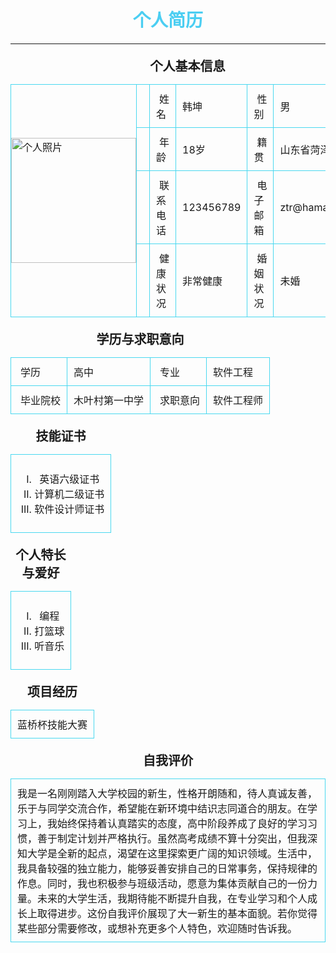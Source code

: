 <!DOCTYPE html>
<html lang="zh-CN">
<head>
    <meta charset="UTF-8">
    <meta name="viewport" content="width=device-width, initial-scale=1.0">
    <title>个人简历</title>
<link rel="stylesheet" href="https://cdnjs.cloudflare.com/ajax/libs/font-awesome/6.0.0-beta3/css/all.min.css">
<style>
    h1 {
        text-align: center;
        color: #4bcef2;}
    table {
        width: 100%;
        border-collapse: collapse;
        margin-top: 20px;
    border-color: aquamarine; }
    th,
    td {
        border: 1px solid #4ad8f0;
        padding: 10px;
        text-align: left;}

    th {
        background-color: #a3a2a3;}
    .icon {
        margin-right: 5px;}
    body{margin-bottom: 50px;}

</style>
</head>
<body>
    <h1 style="text-align:center">个人简历</h1>
    <hr style="border-color: aqua;">
    <table cellpadding="0" cellspacing="0">
    <caption style="font-size: 20px;font-weight: bold;">个人基本信息</caption>
       <tr>
          <td rowspan ="4" style="width:200px;padding: 0;margin: o;"><img src="../images/photo佐助.png" alt="个人照片" style="width:200px;height:200px;display: block;"></td>
           <th>
              <td><i class="fas fa-user icon"></i>姓名</td>
              <td>韩坤</td>
                <td><i class="fas fa-venus-mars icon"></i>性别</td>
                <td>男</td>
           </th>
         </tr>
         <tr>
           <th>
                <td><i class="fas fa-birthday-cake icon"></i>年龄</td>
                <td>18岁</td>
                <td><i class="fas fa-map-marker-alt icon"></i>籍贯</td>
                <td>山东省菏泽市</td>
           </th>
       </tr>
       <tr>
           <th>
                <td><i class="fas fa-phone icon"></i>联系电话</td>
                <td>123456789</td>
                <td><i class="fas fa-envelope icon"></i>电子邮箱</td>
                <td>ztr@hamaguang</td>
           </th>    
       </tr>
       <tr>
           <th>
                <td><i class="fas fa-heartbeat icon"></i>健康状况</td>
                <td>非常健康</td>
                <td><i class="fas fa-ring icon"></i>婚姻状况</td>
                <td>未婚</td>
           </th>
     </table>
     <table>
        <caption style="font-size: 20px;font-weight: bold;">学历与求职意向</caption>
        <tr>
            <td><i class="fas fa-graduation-cap icon"></i>学历</td>
            <td>高中</td>
            <td><i class="fas fa-book icon"></i>专业</td>
            <td>软件工程</td>
        </tr>
        <tr>
            <td><i class="fas fa-university icon"></i>毕业院校</td>
            <td>木叶村第一中学</td>
            <td><i class="fas fa-briefcase icon"></i>求职意向</td>
            <td>软件工程师</td>
     </table>
     <table>
        <caption style="font-size: 20px;font-weight: bold;">技能证书</caption>
        <tr>
            <td>
                <ol type="I">
                    <li>
                        <center>英语六级证书</center>
                    </li>
                    <li>
                        <center>计算机二级证书</center>
                    </li>
                    <li>
                        <center>软件设计师证书</center>
                    </li>
                </ol>  
            </td>
        </tr>
     </table>
     <table>
        <caption style="font-size: 20px;font-weight: bold;">个人特长与爱好</caption>
         <tr>
            <td>
                <ol type="I">
                    <li><i class="fas fa-laptop-code"></i><center>编程</center></li>
                    <li><i class="fas fa-users"></i><center>打篮球</center></li>
                    <li><i class="fas fa-globe"></i><center>听音乐</center></li>
                </ol>
            </td>
         </tr>
     </table>
     <table>
        <caption style="font-size: 20px;font-weight: bold;">项目经历</caption>
         <tr>
            <td><center>蓝桥杯技能大赛</center></td>
         </tr>
     </table>
     <table>
        <caption style="font-size: 20px;font-weight: bold;">自我评价</caption>
         <tr>
            <td>我是一名刚刚踏入大学校园的新生，性格开朗随和，待人真诚友善，乐于与同学交流合作，希望能在新环境中结识志同道合的朋友。在学习上，我始终保持着认真踏实的态度，高中阶段养成了良好的学习习惯，善于制定计划并严格执行。虽然高考成绩不算十分突出，但我深知大学是全新的起点，渴望在这里探索更广阔的知识领域。​
            生活中，我具备较强的独立能力，能够妥善安排自己的日常事务，保持规律的作息。同时，我也积极参与班级活动，愿意为集体贡献自己的一份力量。未来的大学生活，我期待能不断提升自我，在专业学习和个人成长上取得进步。​
            这份自我评价展现了大一新生的基本面貌。若你觉得某些部分需要修改，或想补充更多个人特色，欢迎随时告诉我。​
            </td>
         </tr>
</body>

